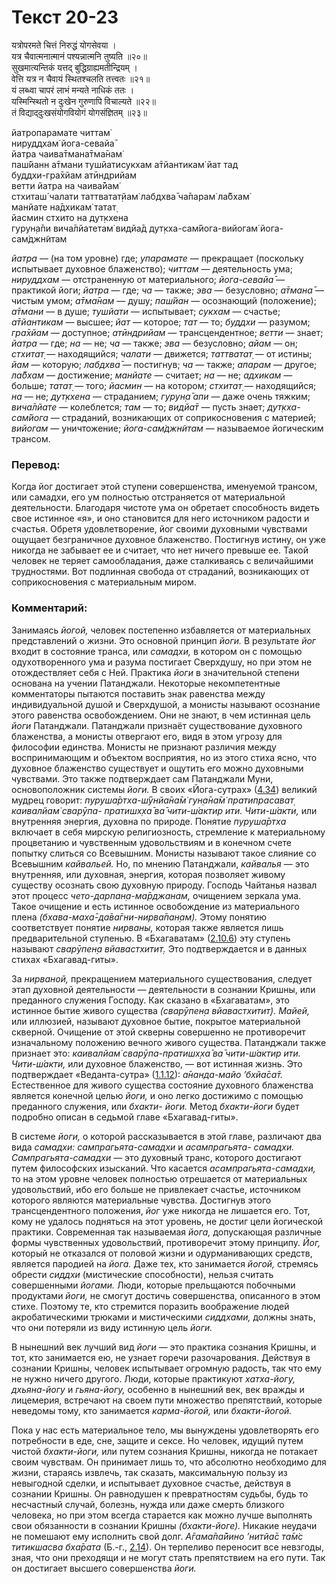# Текст 20-23

यत्रोपरमते चित्तं निरुद्धं योगसेवया ।  
यत्र चैवात्मनात्मानं पश्यन्नात्मनि तुष्यति ॥२०॥  
सुखमात्यन्तिकं यत्तद् बुद्धिग्राह्यमतीन्द्रियम् ।  
वेत्ति यत्र न चैवायं स्थितश्चलति तत्त्वतः ॥२१॥  
यं लब्ध्वा चापरं लाभं मन्यते नाधिकं ततः ।  
यस्मिन्स्थितो न दुःखेन गुरुणापि विचाल्यते ॥२२॥  
तं विद्याद्‌दुःखसंयोगवियोगं योगसंज्ञितम् ॥२३॥

йатропарамате читтам̇  
нируддхам̇ йога-севайа̄  
йатра чаива̄тмана̄тма̄нам̇  
паш́йанн а̄тмани тушйатисукхам а̄тйантикам̇ йат тад  
буддхи-гра̄хйам атӣндрийам  
ветти йатра на чаива̄йам̇  
стхиташ́ чалати таттватат̣йам̇ лабдхва̄ ча̄парам̇ ла̄бхам̇  
манйате на̄дхикам̇ татат̣  
йасмин стхито на дут̣кхена  
гурун̣а̄пи вича̄лйатетам̇ видйа̄д дут̣кха-сам̇йога-вийогам̇ йога-сам̇джн̃итам

_йатра_ — (на том уровне) где; _упарамате_ — прекращает (поскольку испытывает духовное блаженство); _читтам_ — деятельность ума; _нируддхам_ — отстраненную от материального; _йога-севайа̄_ — практикой йоги; _йатра_ — где; _ча_ — также; _эва_ — безусловно; _а̄тмана̄_ — чистым умом; _а̄тма̄нам_ — душу; _паш́йан_ — осознающий (положение); _а̄тмани_ — в душе; _тушйати_ — испытывает; _сукхам_ — счастье; _а̄тйантикам_ — высшее; _йат_ — которое; _тат_ — то; _буддхи_ — разумом; _гра̄хйам_ — доступное; _атӣндрийам_ — трансцендентное; _ветти_ — знает; _йатра_ — где; _на_ — не; _ча_ — также; _эва_ — безусловно; _айам_ — он; _стхитат̣_ — находящийся; _чалати_ — движется; _таттватат̣_ — от истины; _йам_ — которую; _лабдхва̄_ — постигнув; _ча_ — также; _апарам_ — другое; _ла̄бхам_ — достижение; _манйате_ — считает; _на_ — не; _адхикам_ — больше; _татат̣_ — того; _йасмин_ — на котором; _стхитат̣_ — находящийся; _на_ — не; _дут̣кхена_ — страданием; _гурун̣а̄ апи_ — даже очень тяжким; _вича̄лйате_ — колеблется; _там_ — то; _видйа̄т_ — пусть знает; _дут̣кха-сам̇йога_ — страданий, возникающих от соприкосновения с материей; _вийогам_ — уничтожение; _йога-сам̇джн̃итам_ — называемое йогическим трансом.

### Перевод:

Когда йог достигает этой ступени совершенства, именуемой трансом, или самадхи, его ум полностью отстраняется от материальной деятельности. Благодаря чистоте ума он обретает способность видеть свое истинное «я», и оно становится для него источником радости и счастья. Обретя удовлетворение, йог своими духовными чувствами ощущает безграничное духовное блаженство. Постигнув истину, он уже никогда не забывает ее и считает, что нет ничего превыше ее. Такой человек не теряет самообладания, даже сталкиваясь с величайшими трудностями. Вот подлинная свобода от страданий, возникающих от соприкосновения с материальным миром.

### Комментарий:

Занимаясь _йогой,_ человек постепенно избавляется от материальных представлений о жизни. Это основной принцип _йоги._ В результате _йог_ входит в состояние транса, или _самадхи,_ в котором он с помощью одухотворенного ума и разума постигает Сверхдушу, но при этом не отождествляет себя с Ней. Практика _йоги_ в значительной степени основана на учении Патанджали. Некоторые некомпетентные комментаторы пытаются поставить знак равенства между индивидуальной душой и Сверхдушой, а монисты называют осознание этого равенства освобождением. Они не знают, в чем истинная цель _йоги_ Патанджали. Патанджали признаёт существование духовного блаженства, а монисты отвергают его, видя в этом угрозу для философии единства. Монисты не признают различия между воспринимающим и объектом восприятия, но из этого стиха ясно, что духовное блаженство существует и ощутить его можно духовными чувствами. Это также подтверждает сам Патанджали Муни, основоположник системы _йоги._ В своих «Йога-сутрах» ([4.34](#)) великий мудрец говорит: _пуруша̄ртха-ш́ӯнйа̄на̄м̇ гун̣а̄на̄м̇ пратипрасават̣ каивалйам̇ сварӯпа- пратишх̣ха̄ ва̄ чити-ш́актир ити. Чити-ш́акти,_ или внутренняя энергия, духовна по природе. Понятие _пуруша̄ртха_ включает в себя мирскую религиозность, стремление к материальному процветанию и чувственным удовольствиям и в конечном счете попытку слиться со Всевышним. Монисты называют такое слияние со Всевышним _кайвальей._ Но, по мнению Патанджали, _кайвалья_ — это внутренняя, или духовная, энергия, которая позволяет живому существу осознать свою духовную природу. Господь Чайтанья назвал этот процесс _чето-дарпан̣а-ма̄рджанам,_ очищением зеркала ума. Такое очищение и есть истинное освобождение из материального плена _(бхава-маха̄-да̄ва̄гни-нирва̄пан̣ам)._ Этому понятию соответствует понятие _нирваны,_ которая также является лишь предварительной ступенью. В «Бхагаватам» ([2.10.6](#)) эту ступень называют _сварӯпен̣а вйавастхитит̣._ Это подтверждается и в данных стихах «Бхагавад-гиты».

За _нирваной,_ прекращением материального существования, следует этап духовной деятельности — деятельности в сознании Кришны, или преданного служения Господу. Как сказано в «Бхагаватам», это истинное бытие живого существа _(сварӯпен̣а вйавастхитит̣)._ _Майей,_ или иллюзией, называют духовное бытие, покрытое материальной скверной. Очищение от этой скверны совершенно не противоречит изначальному положению вечного живого существа. Патанджали также признает это: _каивалйам̇ сварӯпа-пратишх̣ха̄ ва̄ чити-ш́актир ити._ _Чити-ш́акти,_ или духовное блаженство, — вот истинная жизнь. Это подтверждает «Веданта-сутра» ([1.1.12](#)): _а̄нанда-майо ’бхйа̄са̄т._ Естественное для живого существа состояние духовного блаженства является конечной целью _йоги,_ и оно легко достижимо с помощью преданного служения, или _бхакти- йоги._ Метод _бхакти-йоги_ будет подробно описан в седьмой главе «Бхагавад-гиты».

В системе _йоги,_ о которой рассказывается в этой главе, различают два вида _самадхи:_ _сампрагьята-самадхи_ и _асампрагьята- самадхи. Сампрагьята-самадхи_ — это духовный транс, которого достигают путем философских изысканий. Что касается _асампрагьята-самадхи,_ то на этом уровне человек полностью отрешается от материальных удовольствий, ибо его больше не привлекает счастье, источником которого являются материальные чувства. Достигнув этого трансцендентного положения, _йог_ уже никогда не лишается его. Тот, кому не удалось подняться на этот уровень, не достиг цели йогической практики. Современная так называемая _йога,_ допускающая различные формы чувственных удовольствий, противоречит этому принципу. _Йог,_ который не отказался от половой жизни и одурманивающих средств, является пародией на _йога._ Даже тех, кто занимается _йогой,_ стремясь обрести _сиддхи_ (мистические способности), нельзя считать совершенными _йогами._ Люди, которые прельщаются побочными продуктами _йоги,_ не смогут достичь совершенства, описанного в этом стихе. Поэтому те, кто стремится поразить воображение людей акробатическими трюками и мистическими _сиддхами,_ должны знать, что они потеряли из виду истинную цель _йоги._

В нынешний век лучший вид _йоги_ — это практика сознания Кришны, и тот, кто занимается ею, не узнает горечи разочарования. Действуя в сознании Кришны, человек испытывает огромную радость, так что ему не нужно ничего другого. Люди, которые практикуют _хатха-йогу, дхьяна-йогу_ и _гьяна-йогу,_ особенно в нынешний век, век вражды и лицемерия, встречают на своем пути множество препятствий, которые неведомы тому, кто занимается _карма-йогой,_ или _бхакти-йогой._

Пока у нас есть материальное тело, мы вынуждены удовлетворять его потребности в еде, сне, защите и сексе. Но человек, идущий путем чистой _бхакти-йоги,_ или путем сознания Кришны, никогда не потакает своим чувствам. Он принимает лишь то, что абсолютно необходимо для жизни, стараясь извлечь, так сказать, максимальную пользу из невыгодной сделки, и испытывает духовное счастье, действуя в сознании Кришны. Он равнодушен к превратностям судьбы, будь то несчастный случай, болезнь, нужда или даже смерть близкого человека, но при этом всегда старается как можно лучше выполнять свои обязанности в сознании Кришны _(бхакти-йоге)._ Никакие неудачи не помешают ему исполнить свой долг. _А̄гама̄па̄йино ’нитйа̄с та̄м̇с титикшасва бха̄рата_ (Б.-г., [2.14](../2/14.md)). Он терпеливо переносит все невзгоды, зная, что они преходящи и не могут стать препятствием на его пути. Так он достигает высшего совершенства _йоги._